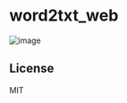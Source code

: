# word2txt_web 

![image](https://user-images.githubusercontent.com/10069642/76588621-c668a500-652a-11ea-9475-ef10c75dbfc2.png)

## License
MIT
